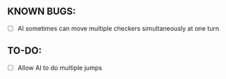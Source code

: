 ## KNOWN BUGS:
 - [ ] AI sometimes can move multiple checkers simultaneously at one turn

## TO-DO:
 - [ ] Allow AI to do multiple jumps